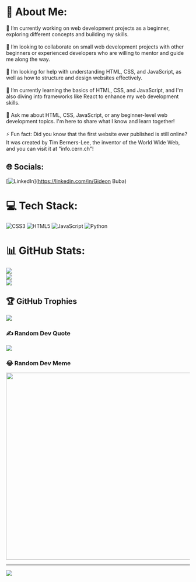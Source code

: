 # 💫 About Me:
🔭 I’m currently working on web development projects as a beginner, exploring different concepts and building my skills.<br><br>👯 I’m looking to collaborate on small web development projects with other beginners or experienced developers who are willing to mentor and guide me along the way.<br><br>🤝 I’m looking for help with understanding HTML, CSS, and JavaScript, as well as how to structure and design websites effectively.<br><br>🌱 I’m currently learning the basics of HTML, CSS, and JavaScript, and I'm also diving into frameworks like React to enhance my web development skills.<br><br>💬 Ask me about HTML, CSS, JavaScript, or any beginner-level web development topics. I'm here to share what I know and learn together!<br><br>⚡ Fun fact: Did you know that the first website ever published is still online? It was created by Tim Berners-Lee, the inventor of the World Wide Web, and you can visit it at "info.cern.ch"!


## 🌐 Socials:
[![LinkedIn](https://img.shields.io/badge/LinkedIn-%230077B5.svg?logo=linkedin&logoColor=white)](https://linkedin.com/in/Gideon Buba) 

# 💻 Tech Stack:
![CSS3](https://img.shields.io/badge/css3-%231572B6.svg?style=for-the-badge&logo=css3&logoColor=white) ![HTML5](https://img.shields.io/badge/html5-%23E34F26.svg?style=for-the-badge&logo=html5&logoColor=white) ![JavaScript](https://img.shields.io/badge/javascript-%23323330.svg?style=for-the-badge&logo=javascript&logoColor=%23F7DF1E) ![Python](https://img.shields.io/badge/python-3670A0?style=for-the-badge&logo=python&logoColor=ffdd54)
# 📊 GitHub Stats:
![](https://github-readme-stats.vercel.app/api?username=Gideon-Buba&theme=solarized-light&hide_border=true&include_all_commits=true&count_private=true)<br/>
![](https://github-readme-streak-stats.herokuapp.com/?user=Gideon-Buba&theme=solarized-light&hide_border=true)<br/>
![](https://github-readme-stats.vercel.app/api/top-langs/?username=Gideon-Buba&theme=solarized-light&hide_border=true&include_all_commits=true&count_private=true&layout=compact)

## 🏆 GitHub Trophies
![](https://github-profile-trophy.vercel.app/?username=Gideon-Buba&theme=radical&no-frame=false&no-bg=true&margin-w=4)

### ✍️ Random Dev Quote
![](https://quotes-github-readme.vercel.app/api?type=horizontal&theme=radical)

### 😂 Random Dev Meme
<img src="https://rm.up.railway.app/" width="512px"/>

---
[![](https://visitcount.itsvg.in/api?id=Gideon-Buba&icon=0&color=0)](https://visitcount.itsvg.in)

<!-- Proudly created with GPRM ( https://gprm.itsvg.in ) -->
